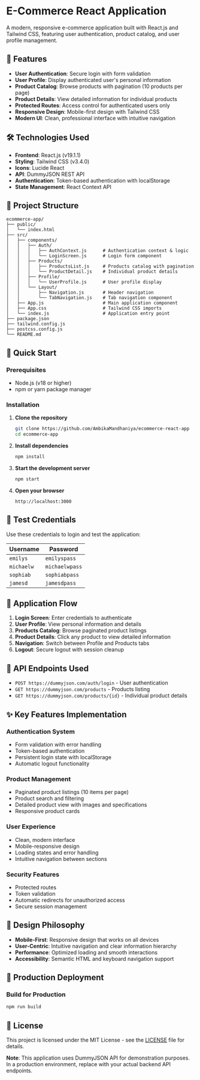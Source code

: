 # E-Commerce React Application

A modern, responsive e-commerce application built with React.js and Tailwind CSS, featuring user authentication, product catalog, and user profile management.

## 🚀 Features

- **User Authentication**: Secure login with form validation
- **User Profile**: Display authenticated user's personal information
- **Product Catalog**: Browse products with pagination (10 products per page)
- **Product Details**: View detailed information for individual products
- **Protected Routes**: Access control for authenticated users only
- **Responsive Design**: Mobile-first design with Tailwind CSS
- **Modern UI**: Clean, professional interface with intuitive navigation

## 🛠️ Technologies Used

- **Frontend**: React.js (v19.1.1)
- **Styling**: Tailwind CSS (v3.4.0)
- **Icons**: Lucide React
- **API**: DummyJSON REST API
- **Authentication**: Token-based authentication with localStorage
- **State Management**: React Context API

## 📁 Project Structure

```
ecommerce-app/
├── public/
│   └── index.html
├── src/
│   ├── components/
│   │   ├── Auth/
│   │   │   ├── AuthContext.js      # Authentication context & logic
│   │   │   └── LoginScreen.js      # Login form component
│   │   ├── Products/
│   │   │   ├── ProductsList.js     # Products catalog with pagination
│   │   │   └── ProductDetail.js    # Individual product details
│   │   ├── Profile/
│   │   │   └── UserProfile.js      # User profile display
│   │   └── Layout/
│   │       ├── Navigation.js       # Header navigation
│   │       └── TabNavigation.js    # Tab navigation component
│   ├── App.js                      # Main application component
│   ├── App.css                     # Tailwind CSS imports
│   └── index.js                    # Application entry point
├── package.json
├── tailwind.config.js
├── postcss.config.js
└── README.md
```

## 🚀 Quick Start

### Prerequisites

- Node.js (v18 or higher)
- npm or yarn package manager

### Installation

1. **Clone the repository**
   ```bash
   git clone https://github.com/AmbikaMandhaniya/ecommerce-react-app
   cd ecommerce-app
   ```

2. **Install dependencies**
   ```bash
   npm install
   ```

3. **Start the development server**
   ```bash
   npm start
   ```

4. **Open your browser**
   ```
   http://localhost:3000
   ```

## 🔐 Test Credentials

Use these credentials to login and test the application:

| Username | Password |
|----------|----------|
| `emilys` | `emilyspass` |
| `michaelw` | `michaelwpass` |
| `sophiab` | `sophiabpass` |
| `jamesd` | `jamesdpass` |

## 📱 Application Flow

1. **Login Screen**: Enter credentials to authenticate
2. **User Profile**: View personal information and details
3. **Products Catalog**: Browse paginated product listings
4. **Product Details**: Click any product to view detailed information
5. **Navigation**: Switch between Profile and Products tabs
6. **Logout**: Secure logout with session cleanup

## 🔗 API Endpoints Used

- `POST https://dummyjson.com/auth/login` - User authentication
- `GET https://dummyjson.com/products` - Products listing
- `GET https://dummyjson.com/products/{id}` - Individual product details

## ✨ Key Features Implementation

### Authentication System
- Form validation with error handling
- Token-based authentication
- Persistent login state with localStorage
- Automatic logout functionality

### Product Management
- Paginated product listings (10 items per page)
- Product search and filtering
- Detailed product view with images and specifications
- Responsive product cards

### User Experience
- Clean, modern interface
- Mobile-responsive design
- Loading states and error handling
- Intuitive navigation between sections

### Security Features
- Protected routes
- Token validation
- Automatic redirects for unauthorized access
- Secure session management

## 🎨 Design Philosophy

- **Mobile-First**: Responsive design that works on all devices
- **User-Centric**: Intuitive navigation and clear information hierarchy
- **Performance**: Optimized loading and smooth interactions
- **Accessibility**: Semantic HTML and keyboard navigation support

## 🚀 Production Deployment

### Build for Production
```bash
npm run build
```


## 📄 License

This project is licensed under the MIT License - see the [LICENSE](LICENSE) file for details.


**Note**: This application uses DummyJSON API for demonstration purposes. In a production environment, replace with your actual backend API endpoints.
